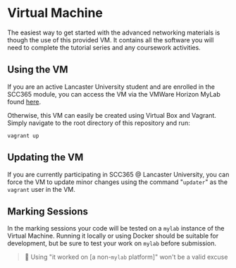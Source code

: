 # Virtual Machine

The easiest way to get started with the advanced networking materials is though the use of this provided VM. It contains all the software you will need to complete the tutorial series and any coursework activities.

## Using the VM

If you are an active Lancaster University student and are enrolled in the SCC365 module, you can access the VM via the VMWare Horizon MyLab found [here](https://mylab.lancs.ac.uk).

Otherwise, this VM can easily be created using Virtual Box and Vagrant. Simply navigate to the root directory of this repository and run:

```
vagrant up
```

## Updating the VM

If you are currently participating in SCC365 @ Lancaster University, you can force the VM to update minor changes using the command "`updater`" as the `vagrant` user in the VM.

## Marking Sessions

In the marking sessions your code will be tested on a `mylab` instance of the Virtual Machine. Running it locally or using Docker should be suitable for development, but be sure to test your work on `mylab` before submission. 

> 🚫 Using "it worked on [a non-`mylab` platform]" won't be a valid excuse
